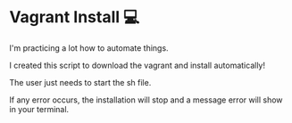 # Vagrant Install 💻

I'm practicing a lot how to automate things.

I created this script to download the vagrant and install automatically!

The user just needs to start the sh file. 

If any error occurs, the installation will stop and a message error will show in your terminal.



